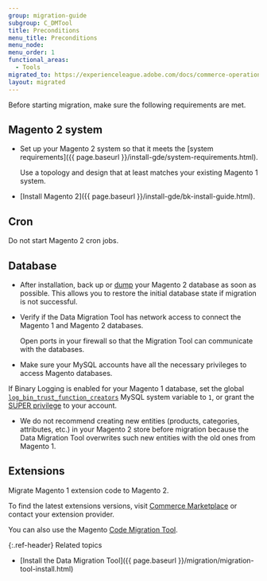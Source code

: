 ```yaml
---
group: migration-guide
subgroup: C_DMTool
title: Preconditions
menu_title: Preconditions
menu_node:
menu_order: 1
functional_areas:
  - Tools
migrated_to: https://experienceleague.adobe.com/docs/commerce-operations/tools/data-migration/basics/prerequisites.html
layout: migrated
---
```


Before starting migration, make sure the following requirements are met.

## Magento 2 system

*  Set up your Magento 2 system so that it meets the [system requirements]({{ page.baseurl }}/install-gde/system-requirements.html).

   Use a topology and design that at least matches your existing Magento 1 system.

*  [Install Magento 2]({{ page.baseurl }}/install-gde/bk-install-guide.html).

## Cron

Do not start Magento 2 cron jobs.

## Database

*  After installation, back up or [dump](https://dev.mysql.com/doc/refman/5.1/en/mysqldump.html) your Magento 2 database as soon as possible. This allows you to restore the initial database state if migration is not successful.

*  Verify if the Data Migration Tool has network access to connect the Magento 1 and Magento 2 databases.

   Open ports in your firewall so that the Migration Tool can communicate with the databases.

*  Make sure your MySQL accounts have all the necessary privileges to access Magento databases.

  If Binary Logging is enabled for your Magento 1 database, set the global [`log_bin_trust_function_creators`](https://dev.mysql.com/doc/refman/5.7/en/server-system-variables.html#sysvar_log_bin_trust_function_creators) MySQL system variable to `1`, or grant the [SUPER privilege](https://dev.mysql.com/doc/refman/5.7/en/privileges-provided.html#priv_super) to your account.

*  We do not recommend creating new entities (products, categories, attributes, etc.) in your Magento 2 store before migration because the Data Migration Tool overwrites such new entities with the old ones from Magento 1.

## Extensions

Migrate Magento 1 extension code to Magento 2.

To find the latest extensions versions, visit [Commerce Marketplace](https://marketplace.magento.com/) or contact your extension provider.

You can also use the Magento [Code Migration Tool](https://github.com/magento/code-migration/blob/develop/README.md).

{:.ref-header}
Related topics

*  [Install the Data Migration Tool]({{ page.baseurl }}/migration/migration-tool-install.html)
